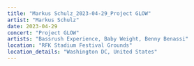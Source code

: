 ```yaml
---
title: "Markus Schulz_2023-04-29_Project GLOW"
artist: "Markus Schulz"
date: 2023-04-29
concert: "Project GLOW"
artists: "Bassrush Experience, Baby Weight, Benny Benassi"
location: "RFK Stadium Festival Grounds"
location_details: "Washington DC, United States"
---
```

